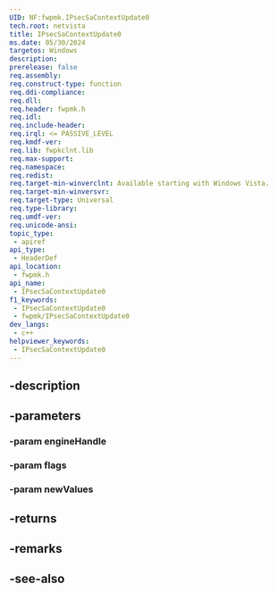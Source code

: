 ```yaml
---
UID: NF:fwpmk.IPsecSaContextUpdate0
tech.root: netvista
title: IPsecSaContextUpdate0
ms.date: 05/30/2024
targetos: Windows
description: 
prerelease: false
req.assembly: 
req.construct-type: function
req.ddi-compliance: 
req.dll: 
req.header: fwpmk.h
req.idl: 
req.include-header: 
req.irql: <= PASSIVE_LEVEL
req.kmdf-ver: 
req.lib: fwpkclnt.lib
req.max-support: 
req.namespace: 
req.redist: 
req.target-min-winverclnt: Available starting with Windows Vista.
req.target-min-winversvr: 
req.target-type: Universal
req.type-library: 
req.umdf-ver: 
req.unicode-ansi: 
topic_type:
 - apiref
api_type:
 - HeaderDef
api_location:
 - fwpmk.h
api_name:
 - IPsecSaContextUpdate0
f1_keywords:
 - IPsecSaContextUpdate0
 - fwpmk/IPsecSaContextUpdate0
dev_langs:
 - c++
helpviewer_keywords:
 - IPsecSaContextUpdate0
---
```


## -description

## -parameters

### -param engineHandle

### -param flags

### -param newValues

## -returns

## -remarks

## -see-also

